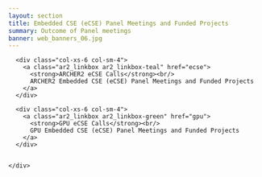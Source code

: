 ```yaml
---
layout: section
title: Embedded CSE (eCSE) Panel Meetings and Funded Projects
summary: Outcome of Panel meetings
banner: web_banners_06.jpg
---
```



<section id="service">
  <div class="container">
    <div class="row ">	

      <div class="col-xs-6 col-sm-4">
        <a class="ar2_linkbox ar2_linkbox-teal" href="ecse">
          <strong>ARCHER2 eCSE Calls</strong><br/>
          ARCHER2 Embedded CSE (eCSE) Panel Meetings and Funded Projects
        </a>
      </div>

      <div class="col-xs-6 col-sm-4">
        <a class="ar2_linkbox ar2_linkbox-green" href="gpu">
          <strong>GPU eCSE Calls</strong><br/>
          GPU Embedded CSE (eCSE) Panel Meetings and Funded Projects
        </a>
      </div>


    </div>
  </div>
</section>
